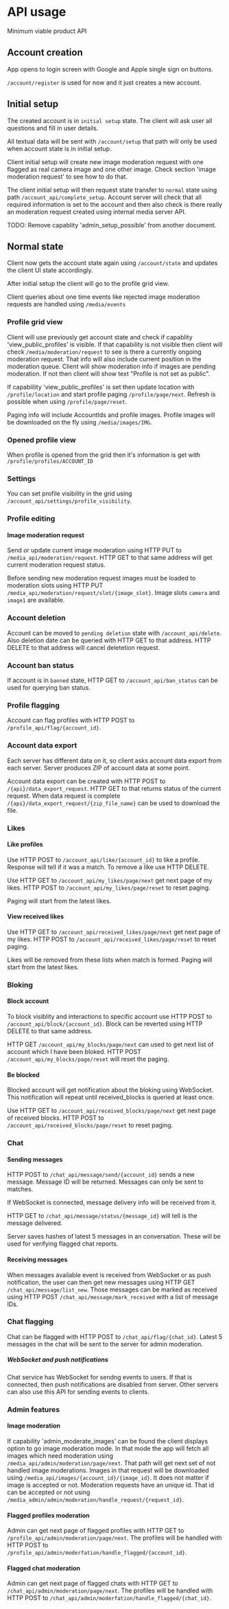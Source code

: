 # API usage

Minimum viable product API

## Account creation

App opens to login screen with Google and Apple single sign on buttons.

`/account/register` is used for now and it just creates a new account.

## Initial setup

The created account is in `initial setup` state. The client will ask
user all questions and fill in user details.

All textual data will be sent with `/account/setup` that path will only be
used when account state is in initial setup.

Client initial setup will create new image moderation request with one flagged
as real camera image and one other image. Check section 'image moderation request'
to see how to do that.

The client initial setup will then request state transfer to `normal` state
using path `/account_api/complete_setup`. Account server will check that all
required information is set to the account and then also check is there really
an moderation request created using internal media server API.

TODO: Remove capablity 'admin_setup_possible' from another document.

## Normal state

Client now gets the account state again using `/account/state` and updates the
client UI state accordingly.

After initial setup the client will go to the profile grid view.

Client queries about one time events like rejected image moderation requests are
handled using `/media/events`

### Profile grid view

Client will use previously get account state and check if capablity
'view_public_profiles' is visible. If that capability is not visible then client
will check `/media/moderation/request` to see is there a currently ongoing
moderation request. That info will also include current position in the
moderation queue. Client will show moderation info if images are pending
moderation. If not then client will show text "Profile is not set as public".

If capablility 'view_public_profiles' is set then update location with
`/profile/location` and start profile paging `/profile/page/next`.
Refresh is possible when using `/profile/page/reset`.

Paging info will include AccountIds and profile images. Profile images will be
downloaded on the fly using `/media/images/IMG`.

### Opened profile view

When profile is opened from the grid then it's information is get with
`/profile/profiles/ACCOUNT_ID`

### Settings

You can set profile visibility in the grid using `/account_api/settings/profile_visibility`.

### Profile editing

#### Image moderation request

Send or update current image moderation using HTTP PUT to
`/media_api/moderation/request`. HTTP GET to that same address will
get current moderation request status.

Before sending new moderation request images must be loaded to moderation
slots using HTTP PUT `/media_api/moderation/request/slot/{image_slot}`. Image
slots `camera` and `image1` are available.

### Account deletion

Account can be moved to `pending deletion` state with `/account_api/delete`.
Also deletion date can be queried with HTTP GET to that address.
HTTP DELETE to that address will cancel deletetion request.

### Account ban status

If account is in `banned` state, HTTP GET to `/account_api/ban_status` can be
used for querying ban status.

### Profile flagging

Account can flag profiles with HTTP POST to `/profile_api/flag/{account_id}`.

### Account data export

Each server has different data on it, so client asks account data export from
each server. Server produces ZIP of account data at some point.

Account data export can be created with HTTP POST to
`/{api}/data_export_request`. HTTP GET to that returns status of the current
request. When data request is complete
`/{api}/data_export_request/{zip_file_name}` can be used to download the file.

### Likes

#### Like profiles

Use HTTP POST to `/account_api/like/{account_id}` to like a profile. Response
will tell if it was a match. To remove a
like use HTTP DELETE.

Use HTTP GET to `/account_api/my_likes/page/next` get next page of my likes.
HTTP POST to `/account_api/my_likes/page/reset` to reset paging.

Paging will start from the latest likes.

#### View received likes

Use HTTP GET to `/account_api/received_likes/page/next` get next page of my
likes. HTTP POST to `/account_api/received_likes/page/reset` to reset paging.

Likes will be removed from these lists when match is formed. Paging will start
from the latest likes.

### Bloking

#### Block account

To block visiblity and interactions to specific account use HTTP POST to
`/account_api/block/{account_id}`. Block can be reverted using HTTP DELETE to
that same address.

HTTP GET `/account_api/my_blocks/page/next` can used to get next list of account
which I have been bloked. HTTP POST `/account_api/my_blocks/page/reset` will
reset the paging.

#### Be blocked

Blocked account will get notification about the bloking using WebSocket.
This notification will repeat until received_blocks is queried at least once.

Use HTTP GET to `/account_api/received_blocks/page/next` get next page of received
blocks. HTTP POST to `/account_api/received_blocks/page/reset` to reset paging.

### Chat

#### Sending messages

HTTP POST to `/chat_api/message/send/{account_id}` sends a new message. Message
ID will be returned. Messages can only be sent to matches.

If WebSocket is connected, message delivery info will be received from it.

HTTP GET to `/chat_api/message/status/{message_id}` will tell is the message delivered.

Server saves hashes of latest 5 messages in an conversation. These will be used
for verifying flagged chat reports.

#### Receiving messages

When messages available event is received from WebSocket or as push
notification, the user can then get new messages using HTTP GET
`/chat_api/message/list_new`. Those messages can be marked as received using
HTTP POST `/chat_api/message/mark_received` with a list of message IDs.

### Chat flagging

Chat can be flagged with HTTP POST to `/chat_api/flag/{chat_id}`. Latest 5
messages in the chat will be sent to the server for admin moderation.

##### WebSocket and push notifications

Chat service has WebSocket for sendng events to users. If that is connected,
then push notifications are disabled from server. Other servers can also use
this API for sending events to clients.

### Admin features

#### Image moderation

If capability 'admin_moderate_images' can be found the client displays option to
go image moderation mode. In that mode the app will fetch all images which need
moderation using `/media_api/admin/moderation/page/next`.
That path will get next set of not handled image moderations.
Images in that request
will be downloaded using `/media_api/images/{account_id}/{image_id}`.
It does not matter if image is
accepted or not. Moderation requests have an unique id. That id can be accepted
or not using `/media_admin/admin/moderation/handle_request/{request_id}`.

#### Flagged profiles moderation

Admin can get next page of flagged profiles with HTTP GET to
`/profile_api/admin/moderation/page/next`. The profiles will be handled with
HTTP POST to
`/profile_api/admin/moderfation/handle_flagged/{account_id}`.

#### Flagged chat moderation

Admin can get next page of flagged chats with HTTP GET to
`/chat_api/admin/moderation/page/next`. The profiles will be handled with
HTTP POST to
`/chat_api/admin/moderfation/handle_flagged/{chat_id}`.
